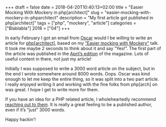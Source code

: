 +++
draft = false
date = 2018-04-20T10:40:13+02:00
title = "Easier Mocking With Mockery in php[architect]"
slug = "easier-mocking-with-mockery-in-phparchitect"
description = "My first article got published in php[architect]"
tags = ["php", "mockery", "article"]
categories = ["Blablabla"]
2018 = ["04"]
+++

In early February I got an email from <a href="https://twitter.com/omerida">Oscar</a> would I be willing to write an article for <a href="https://www.phparch.com/">php[architect]</a>, based on my <a href="/talks/#easier-mocking-with-mockery">&ldquo;Easier mocking with Mockery&rdquo;</a> talk. It took me maybe 2 seconds to think about it and say &ldquo;Yes!&rdquo;. The first part of the article was published in the <a href="https://www.phparch.com/magazine/2018-2/april/">April&rsquo;s edition</a> of the magazine. Lots of useful content in there, not just my article!

Initially I was supposed to write a 3000 word article on the subject, but in the end I wrote somewhere around 8000 words. Oops. Oscar was kind enough to let me keep the entire thing, so it was split into a two part article. I really enjoyed writing it and working with the fine folks from php[arch] on was great. I hope I get to write more for them.

If you have an idea for a PHP related article, I wholeheartedly recommend <a href="https://www.phparch.com/editorial/write-for-us/">reaching out to them</a>. It is really a great feeling to be a published author, even if it&rsquo;s &ldquo;just&rdquo; 3000 words.

Happy hackin'!
